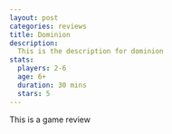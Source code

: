 ```yaml
---
layout: post
categories: reviews
title: Dominion
description:
  This is the description for dominion
stats:
  players: 2-6
  age: 6+
  duration: 30 mins
  stars: 5
---
```

This is a game review